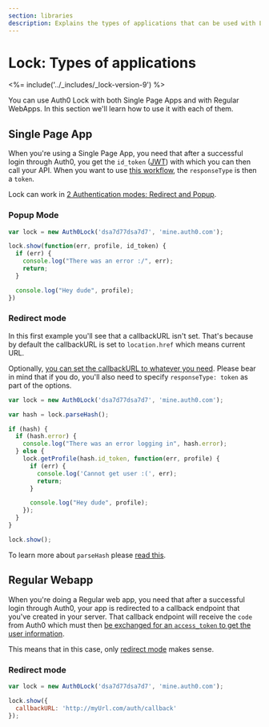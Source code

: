 ```yaml
---
section: libraries
description: Explains the types of applications that can be used with Lock.
---
```


# Lock: Types of applications

<%= include('../_includes/_lock-version-9') %>

You can use Auth0 Lock with both Single Page Apps and with Regular WebApps. In this section we'll learn how to use it with each of them.

## Single Page App

When you're using a Single Page App, you need that after a successful login through Auth0, you get the `id_token` ([JWT](/jwt)) with which you can then call your API. When you want to use [this workflow](/sequence-diagrams), the `responseType` is then a `token`.

Lock can work in [2 Authentication modes: Redirect and Popup](/libraries/lock/v9/authentication-modes).

### Popup Mode

````js
var lock = new Auth0Lock('dsa7d77dsa7d7', 'mine.auth0.com');

lock.show(function(err, profile, id_token) {
  if (err) {
    console.log("There was an error :/", err);
    return;
  }

  console.log("Hey dude", profile);
})
````
### Redirect mode

In this first example you'll see that a callbackURL isn't set. That's because by default the callbackURL is set to `location.href` which means current URL.

Optionally, [you can set the callbackURL to whatever you need](/libraries/lock/v9/customization#callbackurl-string). Please bear in mind that if you do, you'll also need to specify `responseType: token` as part of the options.

````js
var lock = new Auth0Lock('dsa7d77dsa7d7', 'mine.auth0.com');

var hash = lock.parseHash();

if (hash) {
  if (hash.error) {
    console.log("There was an error logging in", hash.error);
  } else {
    lock.getProfile(hash.id_token, function(err, profile) {
      if (err) {
        console.log('Cannot get user :(', err);
        return;
      }

      console.log("Hey dude", profile);
    });
  }
}

lock.show();
````

To learn more about `parseHash` please [read this](https://github.com/auth0/auth0.js#redirect-mode).

## Regular Webapp

When you're doing a Regular web app, you need that after a successful login through Auth0, your app is redirected to a callback endpoint that you've created in your server. That callback endpoint will receive the `code` from Auth0 which must then [be exchanged for an `access_token` to get the user information](/protocols#3-getting-the-access-token).

This means that in this case, only [redirect mode](/libraries/lock/v9/authentication-modes#redirect-mode) makes sense.

### Redirect mode

```js
var lock = new Auth0Lock('dsa7d77dsa7d7', 'mine.auth0.com');

lock.show({
  callbackURL: 'http://myUrl.com/auth/callback'
});
```
